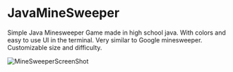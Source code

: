 # JavaMineSweeper
Simple Java Minesweeper Game made in high school java. With colors and easy to use UI in the terminal. Very similar to Google minesweeper. Customizable size and difficulty.

![MineSweeperScreenShot](https://github.com/Legolikes/JavaMineSweeper/assets/59146391/923c161f-b424-4bc5-aa20-dbe898498d19)
